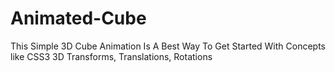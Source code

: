 # Animated-Cube
This Simple 3D Cube Animation Is A Best Way To Get Started With Concepts like CSS3 3D Transforms, Translations, Rotations
